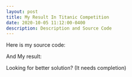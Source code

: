 ```yaml
---
layout: post
title: My Result In Titanic Competition
date: 2020-10-05 11:12:00-0400
description: Description and Source Code
---
```

Here is my source code:

And My result:

Looking for better solution?
(It needs completion)